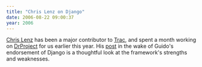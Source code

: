 ```yaml
---
title: "Chris Lenz on Django"
date: 2006-08-22 09:00:37
year: 2006
---
```

<a href="http://www.cmlenz.net/">Chris Lenz</a> has been a major contributor to <a href="http://projects.edgewall.com/trac">Trac</a>, and spent a month working on <a href="http://www.drproject.org">DrProject</a> for us earlier this year.  His <a href="http://www.cmlenz.net/blog/2006/08/the_python_web_.html">post</a> in the wake of Guido's endorsement of Django is a thoughtful look at the framework's strengths and weaknesses.
